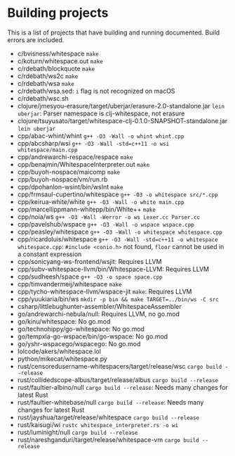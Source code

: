 # Building projects

<!-- Generated by tools/generate.sh; DO NOT EDIT. -->

This is a list of projects that have building and running documented.
Build errors are included.

- c/bvisness/whitespace `make`
- c/koturn/whitespace.out `make`
- c/rdebath/blockquote `make`
- c/rdebath/ws2c `make`
- c/rdebath/wsa `make`
- c/rdebath/wsa.sed: `i` flag is not recognized on macOS
- c/rdebath/wsc.sh
- clojure/jmesyou-erasure/target/uberjar/erasure-2.0-standalone.jar `lein uberjar`: Parser namespace is clj-whitespace, not erasure
- clojure/tsuyusato/target/whitespace-clj-0.1.0-SNAPSHOT-standalone.jar `lein uberjar`
- cpp/abac-whint/whint `g++ -O3 -Wall -o whint whint.cpp`
- cpp/abcsharp/wsi `g++ -O3 -Wall -std=c++11 -o wsi whitespace/main.cpp`
- cpp/andrewarchi-respace/respace `make`
- cpp/benajmin/WhitespaceInterpreter.out `make`
- cpp/buyoh-nospace/maicomp `make`
- cpp/buyoh-nospace/vm/run.rb
- cpp/dpohanlon-wsint/bin/wsInt `make`
- cpp/frmsaul-cupertino/whitespace `g++ -O3 -o whitespace src/*.cpp`
- cpp/keirua-white/white `g++ -O3 -Wall -o white main.cpp`
- cpp/marcellippmann-whitepp/bin/White++ `make`
- cpp/noia/ws `g++ -O3 -Wall -Werror -o ws Lexer.cc Parser.cc`
- cpp/pavelshub/wspace `g++ -O3 -Wall -o wspace wspace.cpp`
- cpp/peasley/whitespace `g++ -O3 -Wall -o whitespace whitespace.cpp`
- cpp/ricardoluis/whitespace `g++ -O3 -Wall -std=c++11 -o whitespace whitespace.cpp`: `#include <conio.h>` not found, `floor` cannot be used in a constant expression
- cpp/sonicyang-ws-frontend/wsjit: Requires LLVM
- cpp/subv-whitespace-llvm/bin/Whitespace-LLVM: Requires LLVM
- cpp/sudheesh/space `g++ -O3 -o space space.cpp`
- cpp/timvandermeij/whitespace `make`
- cpp/tycho-whitespace-llvm/wspace-jit `make`: Requires LLVM
- cpp/yuukiaria/bin/ws `mkdir -p bin && make TARGET=../bin/ws -C src`
- csharp/littlebughunter-assembler/WhitespaceAssembler
- go/andrewarchi-nebula/null: Requires LLVM, no go.mod
- go/kinu/whitespace: No go.mod
- go/technohippy/go-whitespace: No go.mod
- go/tempxla-go-wspace/bin/go-wspace: No go.mod
- go/yshr-wspacego/wspacego: No go.mod
- lolcode/akers/whitespace.lol
- python/mikecat/whitespace.py
- rust/censoredusername-whitespacers/target/release/wsc `cargo build --release`
- rust/collidedscope-albus/target/release/albus `cargo build --release`
- rust/faultier-albino/null `cargo build --release`: Needs many changes for latest Rust
- rust/faultier-whitebase/null `cargo build --release`: Needs many changes for latest Rust
- rust/jayshua/target/release/whitespace `cargo build --release`
- rust/kaisugi/wi `rustc whitespace_interpreter.rs -o wi`
- rust/luminight/null `cargo build --release`
- rust/nareshganduri/target/release/whitespace-vm `cargo build --release`
